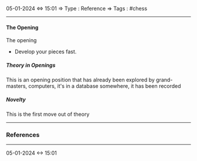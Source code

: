 05-01-2024 <=> 15:01
=> Type : Reference
=> Tags : #chess

---
#### The Opening
The opening

- Develop your pieces fast.

##### Theory in Openings
This is an opening position that has already been explored by grand-masters, computers, it's in a database somewhere, it has been recorded

##### Novelty
This is the first move out of theory

---
### References

---
05-01-2024 <-> 15:01
